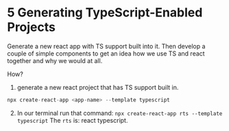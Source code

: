 # 5 Generating TypeScript-Enabled Projects

Generate a new react app with TS support built into it. Then develop a couple of simple components to get an idea how we use TS and react together and why we would at all.

How?
1. generate a new react project that has TS support built in.

```js
npx create-react-app <app-name> --template typescript
```
2. In our terminal run that command: `npx create-react-app rts --template typescript`
The `rts` is: react typescript.


